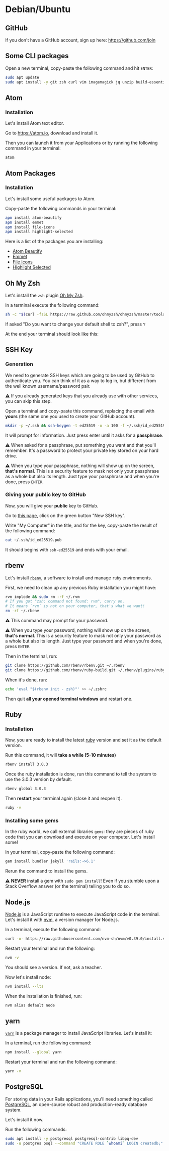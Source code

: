 # Debian/Ubuntu

## GitHub

If you don't have a GitHub account, sign up here: https://github.com/join


## Some CLI packages

Open a new terminal, copy-paste the following command and hit `ENTER`:

```bash
sudo apt update
sudo apt install -y git zsh curl vim imagemagick jq unzip build-essential tklib zlib1g-dev libssl-dev libffi-dev libxml2 libxml2-dev libxslt1-dev libreadline-dev
```


## Atom

### Installation

Let's install Atom text editor.

Go to https://atom.io, download and install it.

Then you can launch it from your Applications or by running the following command in your terminal:

```bash
atom
```


## Atom Packages

### Installation

Let's install some useful packages to Atom.

Copy-paste the following commands in your terminal:

```bash
apm install atom-beautify
apm install emmet
apm install file-icons
apm install highlight-selected
```

Here is a list of the packages you are installing:
- [Atom Beautify](https://atom.io/packages/atom-beautify)
- [Emmet](https://atom.io/packages/emmet)
- [File Icons](https://atom.io/packages/file-icons)
- [Highlight Selected](https://atom.io/packages/highlight-selected)


## Oh My Zsh

Let's install the `zsh` plugin [Oh My Zsh](https://ohmyz.sh/).

In a terminal execute the following command:

```bash
sh -c "$(curl -fsSL https://raw.github.com/ohmyzsh/ohmyzsh/master/tools/install.sh)"
```

If asked "Do you want to change your default shell to zsh?", press `Y`

At the end your terminal should look like this:


## SSH Key

### Generation

We need to generate SSH keys which are going to be used by GitHub to authenticate you. You can think of it as a way to log in, but different from the well known username/password pair.

:warning: If you already generated keys that you already use with other services, you can skip this step.

Open a terminal and copy-paste this command, replacing the email with **yours** (the same one you used to create your GitHub account).

```bash
mkdir -p ~/.ssh && ssh-keygen -t ed25519 -o -a 100 -f ~/.ssh/id_ed25519 -C "TYPE_YOUR_EMAIL@HERE.com"
```

It will prompt for information. Just press enter until it asks for a **passphrase**.

:warning: When asked for a passphrase, put something you want and that you'll remember. It's a password to protect your private key stored on your hard drive.

:warning: When you type your passphrase, nothing will show up on the screen, **that's normal**. This is a security feature to mask not only your passphrase as a whole but also its length. Just type your passphrase and when you're done, press `ENTER`.

### Giving your public key to GitHub

Now, you will give your **public** key to GitHub.

Go to [this page](https://github.com/settings/keys), click on the green button "New SSH key".

Write "My Computer" in the title, and for the key, copy-paste the result of the following command:

```bash
cat ~/.ssh/id_ed25519.pub
```

It should begins with `ssh-ed25519` and ends with your email.


## rbenv

Let's install [`rbenv`](https://github.com/rbenv/rbenv), a software to install and manage `ruby` environments.

First, we need to clean up any previous Ruby installation you might have:

```bash
rvm implode && sudo rm -rf ~/.rvm
# If you got "zsh: command not found: rvm", carry on.
# It means `rvm` is not on your computer, that's what we want!
rm -rf ~/.rbenv
```

:warning: This command may prompt for your password.

:warning: When you type your password, nothing will show up on the screen, **that's normal**. This is a security feature to mask not only your password as a whole but also its length. Just type your password and when you're done, press `ENTER`.

Then in the terminal, run:

```bash
git clone https://github.com/rbenv/rbenv.git ~/.rbenv
git clone https://github.com/rbenv/ruby-build.git ~/.rbenv/plugins/ruby-build
```

When it's done, run:

```bash
echo 'eval "$(rbenv init - zsh)"' >> ~/.zshrc
```

Then quit **all your opened terminal windows** and restart one.

## Ruby

### Installation

Now, you are ready to install the latest [ruby](https://www.ruby-lang.org/en/) version and set it as the default version.

Run this command, it will **take a while (5-10 minutes)**

```bash
rbenv install 3.0.3
```

Once the ruby installation is done, run this command to tell the system to use the 3.0.3 version by default.

```bash
rbenv global 3.0.3
```

Then **restart** your terminal again (close it and reopen it).

```bash
ruby -v
```


### Installing some gems

In the ruby world, we call external libraries `gems`: they are pieces of ruby code that you can download and execute on your computer. Let's install some!

In your terminal, copy-paste the following command:

```bash
gem install bundler jekyll 'rails:~>6.1'
```

Rerun the command to install the gems.

:warning: **NEVER** install a gem with `sudo gem install`! Even if you stumble upon a Stack Overflow answer (or the terminal) telling you to do so.


## Node.js

[Node.js](https://nodejs.org/en/) is a JavaScript runtime to execute JavaScript code in the terminal. Let's install it with [nvm](https://github.com/nvm-sh/nvm), a version manager for Node.js.

In a terminal, execute the following command:

```bash
curl -o- https://raw.githubusercontent.com/nvm-sh/nvm/v0.39.0/install.sh | zsh
```

Restart your terminal and run the following:

```bash
nvm -v
```

You should see a version. If not, ask a teacher.

Now let's install node:

```bash
nvm install --lts
```

When the installation is finished, run:

```bash
nvm alias default node
```


## yarn

[`yarn`](https://yarnpkg.com/) is a package manager to install JavaScript libraries. Let's install it:

In a terminal, run the following command:

```bash
npm install --global yarn
```

Restart your terminal and run the following command:

```bash
yarn -v
```


## PostgreSQL

For storing data in your Rails applications, you'll need something called [PostgreSQL](https://www.postgresql.org/), an open-source robust and production-ready database system.

Let's install it now.

Run the following commands:

```bash
sudo apt install -y postgresql postgresql-contrib libpq-dev
sudo -u postgres psql --command "CREATE ROLE `whoami` LOGIN createdb;"
```
